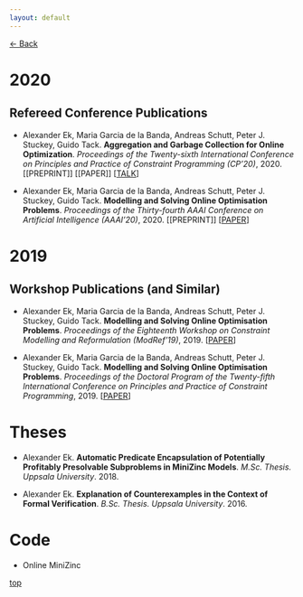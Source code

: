 ```yaml
---
layout: default
---
```


[<- Back](index.html)

# 2020

## Refereed Conference Publications

* Alexander Ek, Maria Garcia de la Banda, Andreas Schutt, Peter J. Stuckey, Guido Tack.
**Aggregation and Garbage Collection for Online Optimization**.
*Proceedings of the Twenty-sixth International Conference on Principles and Practice of Constraint Programming (CP’20)*, 2020. [[PREPRINT]] [[PAPER]] [[TALK](https://youtu.be/xwYy736sEGo)]

* Alexander Ek, Maria Garcia de la Banda, Andreas Schutt, Peter J. Stuckey, Guido Tack.
**Modelling and Solving Online Optimisation Problems**.
*Proceedings of the Thirty-fourth AAAI Conference on Artificial Intelligence (AAAI’20)*, 2020. [[PREPRINT]] [[PAPER](https://aaai.org/ojs/index.php/AAAI/article/view/5506)]

# 2019

## Workshop Publications (and Similar)

* Alexander Ek, Maria Garcia de la Banda, Andreas Schutt, Peter J. Stuckey, Guido Tack.
**Modelling and Solving Online Optimisation Problems**.
*Proceedings of the Eighteenth Workshop on Constraint Modelling and Reformulation (ModRef’19)*, 2019. [[PAPER](https://modref.github.io/papers/ModRef2019_Modelling%20and%20Solving%20Online%20Optimisation%20Problems.pdf)]

* Alexander Ek, Maria Garcia de la Banda, Andreas Schutt, Peter J. Stuckey, Guido Tack.
**Modelling and Solving Online Optimisation Problems**.
*Proceedings of the Doctoral Program of the Twenty-fifth International Conference on Principles and Practice of Constraint Programming*, 2019. [[PAPER](https://cp2019.a4cp.org/accepted_dp/10-alexander_ek.pdf)]

# Theses

* Alexander Ek.
**Automatic Predicate Encapsulation of Potentially Profitably Presolvable Subproblems in MiniZinc Models**.
*M.Sc. Thesis. Uppsala University*. 2018.

* Alexander Ek.
**Explanation of Counterexamples in the Context of Formal Verification**.
*B.Sc. Thesis. Uppsala University*. 2016.

# Code

- Online MiniZinc

[top](#top)

